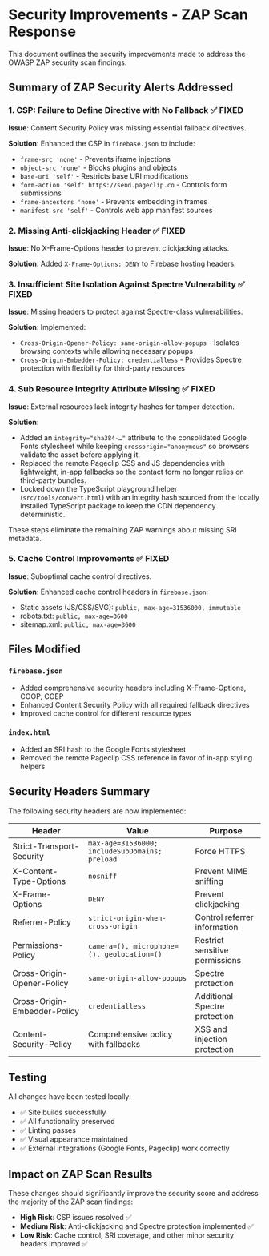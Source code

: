 # Security Improvements - ZAP Scan Response

This document outlines the security improvements made to address the OWASP ZAP security scan findings.

## Summary of ZAP Security Alerts Addressed

### 1. CSP: Failure to Define Directive with No Fallback ✅ FIXED

**Issue**: Content Security Policy was missing essential fallback directives.

**Solution**: Enhanced the CSP in `firebase.json` to include:

- `frame-src 'none'` - Prevents iframe injections
- `object-src 'none'` - Blocks plugins and objects
- `base-uri 'self'` - Restricts base URI modifications
- `form-action 'self' https://send.pageclip.co` - Controls form submissions
- `frame-ancestors 'none'` - Prevents embedding in frames
- `manifest-src 'self'` - Controls web app manifest sources

### 2. Missing Anti-clickjacking Header ✅ FIXED

**Issue**: No X-Frame-Options header to prevent clickjacking attacks.

**Solution**: Added `X-Frame-Options: DENY` to Firebase hosting headers.

### 3. Insufficient Site Isolation Against Spectre Vulnerability ✅ FIXED

**Issue**: Missing headers to protect against Spectre-class vulnerabilities.

**Solution**: Implemented:

- `Cross-Origin-Opener-Policy: same-origin-allow-popups` - Isolates browsing contexts while allowing necessary popups
- `Cross-Origin-Embedder-Policy: credentialless` - Provides Spectre protection with flexibility for third-party resources

### 4. Sub Resource Integrity Attribute Missing ✅ FIXED

**Issue**: External resources lack integrity hashes for tamper detection.

**Solution**:

- Added an `integrity="sha384-…"` attribute to the consolidated Google Fonts stylesheet while keeping `crossorigin="anonymous"` so browsers validate the asset before applying it.
- Replaced the remote Pageclip CSS and JS dependencies with lightweight, in-app fallbacks so the contact form no longer relies on third-party bundles.
- Locked down the TypeScript playground helper (`src/tools/convert.html`) with an integrity hash sourced from the locally installed TypeScript package to keep the CDN dependency deterministic.

These steps eliminate the remaining ZAP warnings about missing SRI metadata.

### 5. Cache Control Improvements ✅ FIXED

**Issue**: Suboptimal cache control directives.

**Solution**: Enhanced cache control headers in `firebase.json`:

- Static assets (JS/CSS/SVG): `public, max-age=31536000, immutable`
- robots.txt: `public, max-age=3600`
- sitemap.xml: `public, max-age=3600`

## Files Modified

### `firebase.json`

- Added comprehensive security headers including X-Frame-Options, COOP, COEP
- Enhanced Content Security Policy with all required fallback directives
- Improved cache control for different resource types

### `index.html`

- Added an SRI hash to the Google Fonts stylesheet
- Removed the remote Pageclip CSS reference in favor of in-app styling helpers

## Security Headers Summary

The following security headers are now implemented:

| Header                       | Value                                          | Purpose                        |
| ---------------------------- | ---------------------------------------------- | ------------------------------ |
| Strict-Transport-Security    | `max-age=31536000; includeSubDomains; preload` | Force HTTPS                    |
| X-Content-Type-Options       | `nosniff`                                      | Prevent MIME sniffing          |
| X-Frame-Options              | `DENY`                                         | Prevent clickjacking           |
| Referrer-Policy              | `strict-origin-when-cross-origin`              | Control referrer information   |
| Permissions-Policy           | `camera=(), microphone=(), geolocation=()`     | Restrict sensitive permissions |
| Cross-Origin-Opener-Policy   | `same-origin-allow-popups`                     | Spectre protection             |
| Cross-Origin-Embedder-Policy | `credentialless`                               | Additional Spectre protection  |
| Content-Security-Policy      | Comprehensive policy with fallbacks            | XSS and injection protection   |

## Testing

All changes have been tested locally:

- ✅ Site builds successfully
- ✅ All functionality preserved
- ✅ Linting passes
- ✅ Visual appearance maintained
- ✅ External integrations (Google Fonts, Pageclip) work correctly

## Impact on ZAP Scan Results

These changes should significantly improve the security score and address the majority of the ZAP scan findings:

- **High Risk**: CSP issues resolved ✅
- **Medium Risk**: Anti-clickjacking and Spectre protection implemented ✅
- **Low Risk**: Cache control, SRI coverage, and other minor security headers improved ✅
